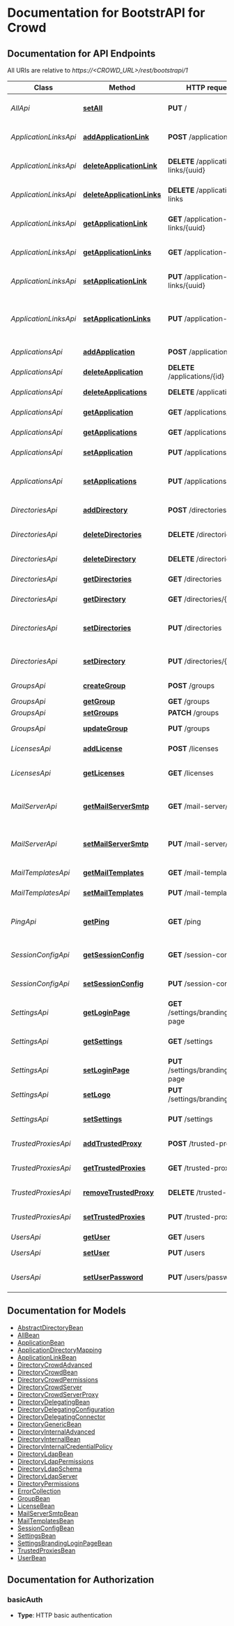 # Documentation for BootstrAPI for Crowd

<a name="documentation-for-api-endpoints"></a>
## Documentation for API Endpoints

All URIs are relative to *https://<CROWD_URL>/rest/bootstrapi/1*

| Class | Method | HTTP request | Description |
|------------ | ------------- | ------------- | -------------|
| *AllApi* | [**setAll**](Apis/AllApi.md#setall) | **PUT** / | Set the whole configuration |
| *ApplicationLinksApi* | [**addApplicationLink**](Apis/ApplicationLinksApi.md#addapplicationlink) | **POST** /application-links | Add an application link |
*ApplicationLinksApi* | [**deleteApplicationLink**](Apis/ApplicationLinksApi.md#deleteapplicationlink) | **DELETE** /application-links/{uuid} | Delete an application link |
*ApplicationLinksApi* | [**deleteApplicationLinks**](Apis/ApplicationLinksApi.md#deleteapplicationlinks) | **DELETE** /application-links | Delete all application links |
*ApplicationLinksApi* | [**getApplicationLink**](Apis/ApplicationLinksApi.md#getapplicationlink) | **GET** /application-links/{uuid} | Get an application link |
*ApplicationLinksApi* | [**getApplicationLinks**](Apis/ApplicationLinksApi.md#getapplicationlinks) | **GET** /application-links | Get all application links |
*ApplicationLinksApi* | [**setApplicationLink**](Apis/ApplicationLinksApi.md#setapplicationlink) | **PUT** /application-links/{uuid} | Update an application link |
*ApplicationLinksApi* | [**setApplicationLinks**](Apis/ApplicationLinksApi.md#setapplicationlinks) | **PUT** /application-links | Set or update a list of application links |
| *ApplicationsApi* | [**addApplication**](Apis/ApplicationsApi.md#addapplication) | **POST** /applications | Add an application |
*ApplicationsApi* | [**deleteApplication**](Apis/ApplicationsApi.md#deleteapplication) | **DELETE** /applications/{id} | Delete an application |
*ApplicationsApi* | [**deleteApplications**](Apis/ApplicationsApi.md#deleteapplications) | **DELETE** /applications | Delete all applications |
*ApplicationsApi* | [**getApplication**](Apis/ApplicationsApi.md#getapplication) | **GET** /applications/{id} | Get an application |
*ApplicationsApi* | [**getApplications**](Apis/ApplicationsApi.md#getapplications) | **GET** /applications | Get all applications |
*ApplicationsApi* | [**setApplication**](Apis/ApplicationsApi.md#setapplication) | **PUT** /applications/{id} | Update an application |
*ApplicationsApi* | [**setApplications**](Apis/ApplicationsApi.md#setapplications) | **PUT** /applications | Set or update a list of applications |
| *DirectoriesApi* | [**addDirectory**](Apis/DirectoriesApi.md#adddirectory) | **POST** /directories | Add a user directory |
*DirectoriesApi* | [**deleteDirectories**](Apis/DirectoriesApi.md#deletedirectories) | **DELETE** /directories | Delete all user directories |
*DirectoriesApi* | [**deleteDirectory**](Apis/DirectoriesApi.md#deletedirectory) | **DELETE** /directories/{id} | Delete a user directory |
*DirectoriesApi* | [**getDirectories**](Apis/DirectoriesApi.md#getdirectories) | **GET** /directories | Get all user directories |
*DirectoriesApi* | [**getDirectory**](Apis/DirectoriesApi.md#getdirectory) | **GET** /directories/{id} | Get a user directory |
*DirectoriesApi* | [**setDirectories**](Apis/DirectoriesApi.md#setdirectories) | **PUT** /directories | Set or update a list of user directories |
*DirectoriesApi* | [**setDirectory**](Apis/DirectoriesApi.md#setdirectory) | **PUT** /directories/{id} | Update a user directory |
| *GroupsApi* | [**createGroup**](Apis/GroupsApi.md#creategroup) | **POST** /groups | Create a group |
*GroupsApi* | [**getGroup**](Apis/GroupsApi.md#getgroup) | **GET** /groups | Get a group |
*GroupsApi* | [**setGroups**](Apis/GroupsApi.md#setgroups) | **PATCH** /groups | Set groups |
*GroupsApi* | [**updateGroup**](Apis/GroupsApi.md#updategroup) | **PUT** /groups | Update a group |
| *LicensesApi* | [**addLicense**](Apis/LicensesApi.md#addlicense) | **POST** /licenses | Add a license |
*LicensesApi* | [**getLicenses**](Apis/LicensesApi.md#getlicenses) | **GET** /licenses | Get all licenses information |
| *MailServerApi* | [**getMailServerSmtp**](Apis/MailServerApi.md#getmailserversmtp) | **GET** /mail-server/smtp | Get the default SMTP mail server |
*MailServerApi* | [**setMailServerSmtp**](Apis/MailServerApi.md#setmailserversmtp) | **PUT** /mail-server/smtp | Set the default SMTP mail server |
| *MailTemplatesApi* | [**getMailTemplates**](Apis/MailTemplatesApi.md#getmailtemplates) | **GET** /mail-templates | Get the mail templates |
*MailTemplatesApi* | [**setMailTemplates**](Apis/MailTemplatesApi.md#setmailtemplates) | **PUT** /mail-templates | Set the mail templates |
| *PingApi* | [**getPing**](Apis/PingApi.md#getping) | **GET** /ping | Ping method for probing the REST API. |
| *SessionConfigApi* | [**getSessionConfig**](Apis/SessionConfigApi.md#getsessionconfig) | **GET** /session-config | Get the session config |
*SessionConfigApi* | [**setSessionConfig**](Apis/SessionConfigApi.md#setsessionconfig) | **PUT** /session-config | Set the session config |
| *SettingsApi* | [**getLoginPage**](Apis/SettingsApi.md#getloginpage) | **GET** /settings/branding/login-page | Get the login-page settings |
*SettingsApi* | [**getSettings**](Apis/SettingsApi.md#getsettings) | **GET** /settings | Get the application settings |
*SettingsApi* | [**setLoginPage**](Apis/SettingsApi.md#setloginpage) | **PUT** /settings/branding/login-page | Set the login-page settings |
*SettingsApi* | [**setLogo**](Apis/SettingsApi.md#setlogo) | **PUT** /settings/branding/logo | Set the logo |
*SettingsApi* | [**setSettings**](Apis/SettingsApi.md#setsettings) | **PUT** /settings | Set the application settings |
| *TrustedProxiesApi* | [**addTrustedProxy**](Apis/TrustedProxiesApi.md#addtrustedproxy) | **POST** /trusted-proxies | Add a trusted proxy |
*TrustedProxiesApi* | [**getTrustedProxies**](Apis/TrustedProxiesApi.md#gettrustedproxies) | **GET** /trusted-proxies | Get the trusted proxies |
*TrustedProxiesApi* | [**removeTrustedProxy**](Apis/TrustedProxiesApi.md#removetrustedproxy) | **DELETE** /trusted-proxies | Remove a trusted proxy |
*TrustedProxiesApi* | [**setTrustedProxies**](Apis/TrustedProxiesApi.md#settrustedproxies) | **PUT** /trusted-proxies | Set the trusted proxies |
| *UsersApi* | [**getUser**](Apis/UsersApi.md#getuser) | **GET** /users | Get a user |
*UsersApi* | [**setUser**](Apis/UsersApi.md#setuser) | **PUT** /users | Update an user |
*UsersApi* | [**setUserPassword**](Apis/UsersApi.md#setuserpassword) | **PUT** /users/password | Update a user password |


<a name="documentation-for-models"></a>
## Documentation for Models

 - [AbstractDirectoryBean](./Models/AbstractDirectoryBean.md)
 - [AllBean](./Models/AllBean.md)
 - [ApplicationBean](./Models/ApplicationBean.md)
 - [ApplicationDirectoryMapping](./Models/ApplicationDirectoryMapping.md)
 - [ApplicationLinkBean](./Models/ApplicationLinkBean.md)
 - [DirectoryCrowdAdvanced](./Models/DirectoryCrowdAdvanced.md)
 - [DirectoryCrowdBean](./Models/DirectoryCrowdBean.md)
 - [DirectoryCrowdPermissions](./Models/DirectoryCrowdPermissions.md)
 - [DirectoryCrowdServer](./Models/DirectoryCrowdServer.md)
 - [DirectoryCrowdServerProxy](./Models/DirectoryCrowdServerProxy.md)
 - [DirectoryDelegatingBean](./Models/DirectoryDelegatingBean.md)
 - [DirectoryDelegatingConfiguration](./Models/DirectoryDelegatingConfiguration.md)
 - [DirectoryDelegatingConnector](./Models/DirectoryDelegatingConnector.md)
 - [DirectoryGenericBean](./Models/DirectoryGenericBean.md)
 - [DirectoryInternalAdvanced](./Models/DirectoryInternalAdvanced.md)
 - [DirectoryInternalBean](./Models/DirectoryInternalBean.md)
 - [DirectoryInternalCredentialPolicy](./Models/DirectoryInternalCredentialPolicy.md)
 - [DirectoryLdapBean](./Models/DirectoryLdapBean.md)
 - [DirectoryLdapPermissions](./Models/DirectoryLdapPermissions.md)
 - [DirectoryLdapSchema](./Models/DirectoryLdapSchema.md)
 - [DirectoryLdapServer](./Models/DirectoryLdapServer.md)
 - [DirectoryPermissions](./Models/DirectoryPermissions.md)
 - [ErrorCollection](./Models/ErrorCollection.md)
 - [GroupBean](./Models/GroupBean.md)
 - [LicenseBean](./Models/LicenseBean.md)
 - [MailServerSmtpBean](./Models/MailServerSmtpBean.md)
 - [MailTemplatesBean](./Models/MailTemplatesBean.md)
 - [SessionConfigBean](./Models/SessionConfigBean.md)
 - [SettingsBean](./Models/SettingsBean.md)
 - [SettingsBrandingLoginPageBean](./Models/SettingsBrandingLoginPageBean.md)
 - [TrustedProxiesBean](./Models/TrustedProxiesBean.md)
 - [UserBean](./Models/UserBean.md)


<a name="documentation-for-authorization"></a>
## Documentation for Authorization

<a name="basicAuth"></a>
### basicAuth

- **Type**: HTTP basic authentication

